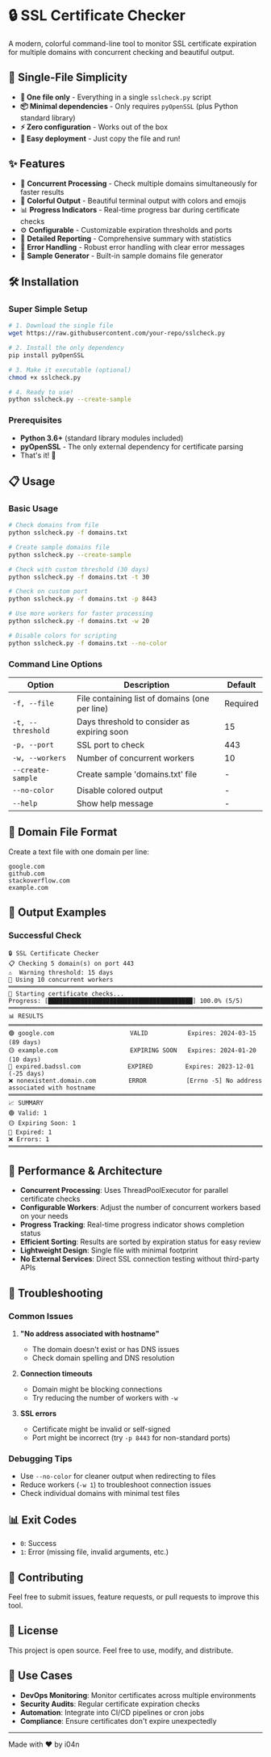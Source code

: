 # 🔒 SSL Certificate Checker

A modern, colorful command-line tool to monitor SSL certificate expiration for multiple domains with concurrent checking and beautiful output.

## 🚀 **Single-File Simplicity**

- **📁 One file only** - Everything in a single `sslcheck.py` script
- **📦 Minimal dependencies** - Only requires `pyOpenSSL` (plus Python standard library)
- **⚡ Zero configuration** - Works out of the box
- **🔧 Easy deployment** - Just copy the file and run!

## ✨ Features

- 🚀 **Concurrent Processing** - Check multiple domains simultaneously for faster results
- 🎨 **Colorful Output** - Beautiful terminal output with colors and emojis
- 📊 **Progress Indicators** - Real-time progress bar during certificate checks
- ⚙️ **Configurable** - Customizable expiration thresholds and ports
- 📝 **Detailed Reporting** - Comprehensive summary with statistics
- 🔧 **Error Handling** - Robust error handling with clear error messages
- 📄 **Sample Generator** - Built-in sample domains file generator

## 🛠️ Installation

### Super Simple Setup
```bash
# 1. Download the single file
wget https://raw.githubusercontent.com/your-repo/sslcheck.py

# 2. Install the only dependency
pip install pyOpenSSL

# 3. Make it executable (optional)
chmod +x sslcheck.py

# 4. Ready to use!
python sslcheck.py --create-sample
```

### Prerequisites
- **Python 3.6+** (standard library modules included)
- **pyOpenSSL** - The only external dependency for certificate parsing
- That's it! 🎉

## 📋 Usage

### Basic Usage
```bash
# Check domains from file
python sslcheck.py -f domains.txt

# Create sample domains file
python sslcheck.py --create-sample

# Check with custom threshold (30 days)
python sslcheck.py -f domains.txt -t 30

# Check on custom port
python sslcheck.py -f domains.txt -p 8443

# Use more workers for faster processing
python sslcheck.py -f domains.txt -w 20

# Disable colors for scripting
python sslcheck.py -f domains.txt --no-color
```

### Command Line Options

| Option | Description | Default |
|--------|-------------|---------|
| `-f, --file` | File containing list of domains (one per line) | Required |
| `-t, --threshold` | Days threshold to consider as expiring soon | 15 |
| `-p, --port` | SSL port to check | 443 |
| `-w, --workers` | Number of concurrent workers | 10 |
| `--create-sample` | Create sample 'domains.txt' file | - |
| `--no-color` | Disable colored output | - |
| `--help` | Show help message | - |

## 📝 Domain File Format

Create a text file with one domain per line:

```
google.com
github.com
stackoverflow.com
example.com
```

## 🎨 Output Examples

### Successful Check
```
🔒 SSL Certificate Checker
📋 Checking 5 domain(s) on port 443
⚠️  Warning threshold: 15 days
👥 Using 10 concurrent workers
════════════════════════════════════════════════════════════════════════════════
🚀 Starting certificate checks...
Progress: [████████████████████████████████████████] 100.0% (5/5)
════════════════════════════════════════════════════════════════════════════════
📊 RESULTS
════════════════════════════════════════════════════════════════════════════════
🟢 google.com                     VALID           Expires: 2024-03-15 (89 days)
🟡 example.com                    EXPIRING SOON   Expires: 2024-01-20 (10 days)
🔴 expired.badssl.com             EXPIRED         Expires: 2023-12-01 (-25 days)
❌ nonexistent.domain.com         ERROR           [Errno -5] No address associated with hostname
════════════════════════════════════════════════════════════════════════════════
📈 SUMMARY
🟢 Valid: 1
🟡 Expiring Soon: 1
🔴 Expired: 1
❌ Errors: 1
════════════════════════════════════════════════════════════════════════════════
```

## 🚀 Performance & Architecture

- **Concurrent Processing**: Uses ThreadPoolExecutor for parallel certificate checks
- **Configurable Workers**: Adjust the number of concurrent workers based on your needs  
- **Progress Tracking**: Real-time progress indicator shows completion status
- **Efficient Sorting**: Results are sorted by expiration status for easy review
- **Lightweight Design**: Single file with minimal footprint
- **No External Services**: Direct SSL connection testing without third-party APIs

## 🔧 Troubleshooting

### Common Issues

1. **"No address associated with hostname"**
   - The domain doesn't exist or has DNS issues
   - Check domain spelling and DNS resolution

2. **Connection timeouts**
   - Domain might be blocking connections
   - Try reducing the number of workers with `-w`

3. **SSL errors**
   - Certificate might be invalid or self-signed
   - Port might be incorrect (try `-p 8443` for non-standard ports)

### Debugging Tips

- Use `--no-color` for cleaner output when redirecting to files
- Reduce workers (`-w 1`) to troubleshoot connection issues
- Check individual domains with minimal test files

## 📊 Exit Codes

- `0`: Success
- `1`: Error (missing file, invalid arguments, etc.)

## 🤝 Contributing

Feel free to submit issues, feature requests, or pull requests to improve this tool.

## 📄 License

This project is open source. Feel free to use, modify, and distribute.

## 🎯 Use Cases

- **DevOps Monitoring**: Monitor certificates across multiple environments
- **Security Audits**: Regular certificate expiration checks
- **Automation**: Integrate into CI/CD pipelines or cron jobs
- **Compliance**: Ensure certificates don't expire unexpectedly

---

Made with ❤️  by i04n
